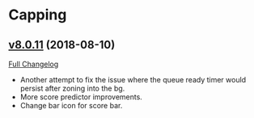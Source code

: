 # Capping

## [v8.0.11](https://github.com/BigWigsMods/Capping/tree/v8.0.11) (2018-08-10)
[Full Changelog](https://github.com/BigWigsMods/Capping/compare/v8.0.10...v8.0.11)

- Another attempt to fix the issue where the queue ready timer would persist after zoning into the bg.  
- More score predictor improvements.  
- Change bar icon for score bar.  
